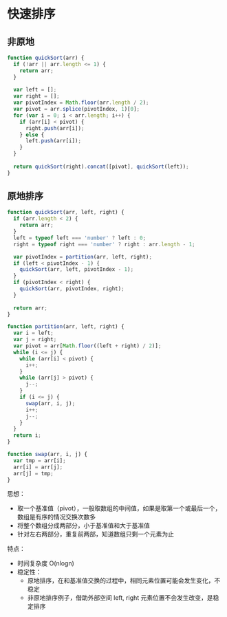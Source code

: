 # 快速排序

## 非原地
```javascript
function quickSort(arr) {
  if (!arr || arr.length <= 1) {
    return arr;
  }
  
  var left = [];
  var right = [];
  var pivotIndex = Math.floor(arr.length / 2);
  var pivot = arr.splice(pivotIndex, 1)[0];
  for (var i = 0; i < arr.length; i++) {
    if (arr[i] < pivot) {
      right.push(arr[i]);
    } else {
      left.push(arr[i]);
    }
  }
  
  return quickSort(right).concat([pivot], quickSort(left));
}

```

## 原地排序
```javascript
function quickSort(arr, left, right) {
  if (arr.length < 2) {
    return arr;
  }
  left = typeof left === 'number' ? left : 0;
  right = typeof right === 'number' ? right : arr.length - 1;

  var pivotIndex = partition(arr, left, right);
  if (left < pivotIndex - 1) {
    quickSort(arr, left, pivotIndex - 1);
  }
  if (pivotIndex < right) {
    quickSort(arr, pivotIndex, right);
  }
  
  return arr;
}

function partition(arr, left, right) {
  var i = left;
  var j = right;
  var pivot = arr[Math.floor((left + right) / 2)];
  while (i <= j) {
    while (arr[i] < pivot) {
      i++;
    }
    while (arr[j] > pivot) {
      j--;
    }
    if (i <= j) {
      swap(arr, i, j);
      i++;
      j--;
    }
  }
  return i;
}

function swap(arr, i, j) {
  var tmp = arr[i];
  arr[i] = arr[j];
  arr[j] = tmp;
}

```


思想：
* 取一个基准值（pivot），一般取数组的中间值，如果是取第一个或最后一个，数组是有序的情况交换次数多
* 将整个数组分成两部分，小于基准值和大于基准值
* 针对左右两部分，重复前两部，知道数组只剩一个元素为止

特点：
* 时间复杂度 O(nlogn)
* 稳定性：
    - 原地排序，在和基准值交换的过程中，相同元素位置可能会发生变化，不稳定
    - 非原地排序例子，借助外部空间 left, right 元素位置不会发生改变，是稳定排序

